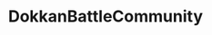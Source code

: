 ---
title: DokkanBattleCommunity
crosslinks:
- DBZDokkanBattle
- Dokkanmemes
- metalgearsolid
- me_irl
---